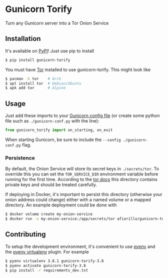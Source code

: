 # Gunicorn Torify

Turn any Gunicorn server into a Tor Onion Service

## Installation

It's available on [PyPI](https://pypi.org/project/gunicorn-torify/)! Just use pip to install

```bash
$ pip install gunicorn-torify
```

You must have [Tor](https://2019.www.torproject.org/docs/debian.html.en) installed to use gunicorn-torify.
This might look like

```bash
$ pacman -S tor    # Arch
$ apt install tor  # Debian/Ubuntu
$ apk add tor      # Alpine
```

## Usage

Just add these imports to your [Gunicorn config file](https://docs.gunicorn.org/en/stable/settings.html#config-file) (or create some python file such as `./gunicorn-conf.py` with the line):

```python
from gunicorn_torify import on_starting, on_exit
```

When starting Gunicorn, be sure to include the `--config ./gunicorn-conf.py` flag.

### Persistence

By default, the Onion Service will store its secret keys in `./secrets/tor`.
To override this you can set the `TOR_SERVICE_DIR` environment variable before running for the first time.
According to the [tor docs](https://2019.www.torproject.org/docs/tor-onion-service.html.en#two) this directory contains private keys and should be treated carefully.

If deploying in Docker, it's important to persist this directory (otherwise your onion address could change) either with a named volume or a mapped directory.
An example deployment could be done with

```bash
$ docker volume create my-onion-service
$ docker run -v my-onion-service:/app/secrets/tor afiorillo/gunicorn-torify:flask
```

## Contributing

To setup the development environment, it's convenient to use [pyenv](https://github.com/pyenv/pyenv) and the [pyenv virtualenv](https://github.com/pyenv/pyenv-virtualenv) plugin.
For example

```bash
$ pyenv virtualenv 3.8.1 gunicorn-torify-3.8
$ pyenv activate gunicorn-torify-3.8
$ pip install -r requirements_dev.txt
```
